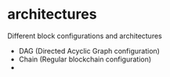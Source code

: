 # architectures
Different block configurations and architectures

- DAG (Directed Acyclic Graph configuration)
- Chain (Regular blockchain configuration)
- 